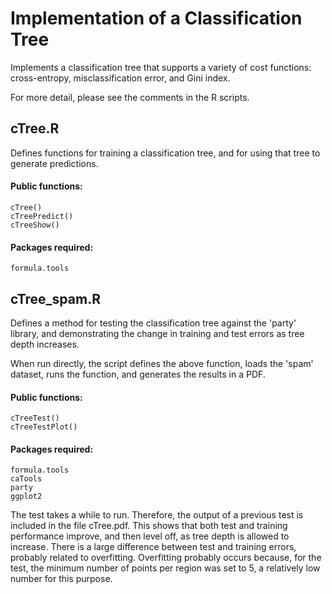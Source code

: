 # Implementation of a Classification Tree

Implements a classification tree that supports a variety of cost functions: cross-entropy, misclassification error, and Gini index.

For more detail, please see the comments in the R scripts.

## cTree.R

Defines functions for training a classification tree, and for using that tree to generate predictions.

#### Public functions:
	cTree()
	cTreePredict()
	cTreeShow()

#### Packages required:
	formula.tools

## cTree_spam.R

Defines a method for testing the classification tree against the 'party' library, and demonstrating the change in training and test errors as tree depth increases.

When run directly, the script defines the above function, loads the 'spam' dataset, runs the function, and generates the results in a PDF.

#### Public functions:
	cTreeTest()
	cTreeTestPlot()

#### Packages required:
	formula.tools
	caTools
	party
	ggplot2

The test takes a while to run.  Therefore, the output of a previous test is included in the file cTree.pdf.  This shows that both test and training performance improve, and then level off, as tree depth is allowed to increase.  There is a large difference between test and training errors, probably related to overfitting.  Overfitting probably occurs because, for the test, the minimum number of points per region was set to 5, a relatively low number for this purpose.
